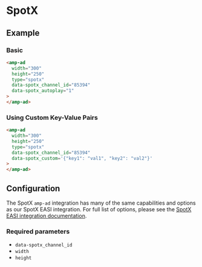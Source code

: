 <!---
Copyright 2015 The AMP HTML Authors. All Rights Reserved.

Licensed under the Apache License, Version 2.0 (the "License");
you may not use this file except in compliance with the License.
You may obtain a copy of the License at

      http://www.apache.org/licenses/LICENSE-2.0

Unless required by applicable law or agreed to in writing, software
distributed under the License is distributed on an "AS-IS" BASIS,
WITHOUT WARRANTIES OR CONDITIONS OF ANY KIND, either express or implied.
See the License for the specific language governing permissions and
limitations under the License.
-->

# SpotX

## Example

### Basic

```html
<amp-ad
  width="300"
  height="250"
  type="spotx"
  data-spotx_channel_id="85394"
  data-spotx_autoplay="1"
>
</amp-ad>
```

### Using Custom Key-Value Pairs

```html
<amp-ad
  width="300"
  height="250"
  type="spotx"
  data-spotx_channel_id="85394"
  data-spotx_custom='{"key1": "val1", "key2": "val2"}'
>
</amp-ad>
```

## Configuration

The SpotX `amp-ad` integration has many of the same capabilities and options as our SpotX EASI integration. For full list of options, please see the [SpotX EASI integration documentation](https://developer.spotxchange.com/content/local/docs/sdkDocs/EASI/README.md#common-javascript-attributes).

### Required parameters

- `data-spotx_channel_id`
- `width`
- `height`
